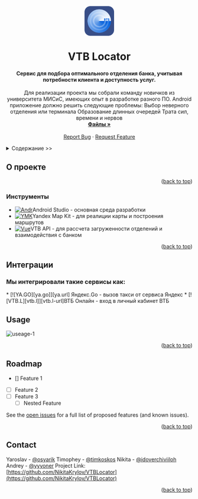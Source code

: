 <!-- PROJECT LOGO -->
<a name="readme-top"></a>
<br />
<div align="center">
  <a href="https://github.com/NikitaKrylov/VTBLocator">
    <img src="logo end.png" alt="Logo" width="80" height="80" align ="center">
  </a>

<h1 align="center">VTB Locator</h1>
<h4 align="center">Cервис для подбора оптимального отделения банка, учитывая потребности клиента и доступность услуг.</h4>

  <p align="center">
    Для реализации проекта мы собрали команду новичков из университета МИСиС, имеющих опыт в разработке разного ПО.
	Android приложение должно решить следующие проблемы:
	<a>Выбор неверного отделения или терминала</a>
	<a>Образование длинных очередей</a>
	<a>Трата сил, времени и нервов</a>
    <br />
    <a href="https://github.com/NikitaKrylov/VTBLocator"><strong>Файлы »</strong></a>
    <br />
    <br />
    <a href="https://github.com/NikitaKrylov/VTBLocator/issues">Report Bug</a>
    ·
    <a href="https://github.com/NikitaKrylov/VTBLocator/issues">Request Feature</a>
  </p>
</div>



<!-- TABLE OF CONTENTS -->
<details>
  <summary>Cодержание >></summary>
  <ol>
    <li>
      <a href="#о-проекте">О проекте</a>
      <ul>
        <li><a href="#инструменты">Инструменты</a></li>
      </ul>
    </li>
    <li>
	<a href="#Интеграции">Интеграции</a>
	</li>
  </ol>
</details>



<!-- ABOUT THE PROJECT -->
## О проекте
<a name="о-проекте"></a>



<p align="right">(<a href="#readme-top">back to top</a>)</p>



### Инструменты

* [![Andr][Android.dev]][Android-url]<a>Android Studio -  основная среда разработки</a>
* [![YMK][YMK]][YMK-url]<a>Yandex Map Kit - для реалиции карты и  построения маршрутов</a>
* [![Vue][VTB]][VTB-url]<a>VTB API - для рассчета загруженности отделений и взаимодействия с банком</a>


<p align="right">(<a href="#readme-top">back to top</a>)</p>



<!-- GETTING STARTED -->
## Интеграции

<h3>Мы интегрировали такие сервисы как:</h3>
* [![YA.GO][ya.go]][ya.url]<a> Яндекс.Go - вызов такси от сервиса Яндекс</a>
* [![VTB.L][vtb.l]][vtb.l-url]<a>ВТБ Онлайн - вход в личный кабинет ВТБ</a>


<!-- USAGE EXAMPLES -->
## Usage
![useage-1]


<p align="right">(<a href="#readme-top">back to top</a>)</p>



<!-- ROADMAP -->
## Roadmap

- [] Feature 1
- [ ] Feature 2
- [ ] Feature 3
    - [ ] Nested Feature

See the [open issues](https://github.com/github_username/repo_name/issues) for a full list of proposed features (and known issues).

<p align="right">(<a href="#readme-top">back to top</a>)</p>

<!-- CONTACT -->
## Contact

Yaroslav - [@osyarik](https://t.me/osyarik)
Timophey - [@timkoskos](https://t.me/timkoskos)
Nikita - [@idoverchiviiloh](https://t.me/idoverchiviiloh)
Andrey - [@yyyoner](https://t.me/yyyoner)
Project Link: [https://github.com/NikitaKrylov/VTBLocator](https://github.com/NikitaKrylov/VTBLocator)

<p align="right">(<a href="#readme-top">back to top</a>)</p>







<!-- MARKDOWN LINKS & IMAGES -->


[product-screenshot]: images/screenshot.png
[Android.dev]: https://i122.fastpic.org/big/2023/1015/d9/3c504865c54fa4d24948f31dbe2225d9.png
[Android-url]: https://developer.android.com/studio
[YMK]:https://i122.fastpic.org/big/2023/1015/1a/3e1a24d33ca31a7731cef719a8c1131a.png
[YMK-url]: https://yandex.ru/dev/maps/mapkit/?from=mapsapi
[VTB]: https://i122.fastpic.org/big/2023/1015/9b/4b4b0890cc97330a19c5e5e09d6e4e9b.png
[VTB-url]: https://developer.vtb.ru/
[ya.go]: https://i122.fastpic.org/big/2023/1015/10/d3455cfe5e328fa28ad7e992fd27b810.png
[ya.url]:https://taxi.yandex.ru/
[vtb.l]:https://i122.fastpic.org/big/2023/1015/05/8ded60a3840e9d9ccd14e0e426c1b605.png
[vtb.l-url]:https://online.vtb.ru/login
[useage-1]:https://i122.fastpic.org/big/2023/1015/2b/0c2a6b469639a6f026124997ead9fa2b.jpeg
[useage-2]:
[useage-3]:
